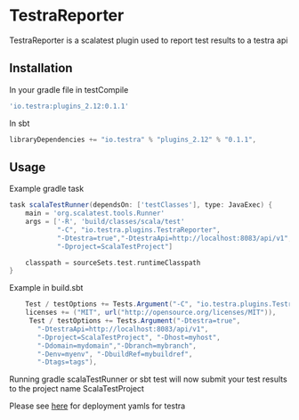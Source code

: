 # TestraReporter

TestraReporter is a scalatest plugin used to report test results to a testra api

## Installation

In your gradle file in testCompile
```gradle
'io.testra:plugins_2.12:0.1.1'
```
In sbt
```sbt
libraryDependencies += "io.testra" % "plugins_2.12" % "0.1.1",
```

## Usage
Example gradle task
```gradle
task scalaTestRunner(dependsOn: ['testClasses'], type: JavaExec) {
    main = 'org.scalatest.tools.Runner'
    args = ['-R', 'build/classes/scala/test'
            "-C", "io.testra.plugins.TestraReporter",
            "-Dtestra=true","-DtestraApi=http://localhost:8083/api/v1",
            "-Dproject=ScalaTestProject"]

    classpath = sourceSets.test.runtimeClasspath
}
```
Example in build.sbt
```sbt
    Test / testOptions += Tests.Argument("-C", "io.testra.plugins.TestraReporter"),
    licenses += ("MIT", url("http://opensource.org/licenses/MIT")),
     Test / testOptions += Tests.Argument("-Dtestra=true",
       "-DtestraApi=http://localhost:8083/api/v1",
       "-Dproject=ScalaTestProject", "-Dhost=myhost",
       "-Ddomain=mydomain","-Dbranch=mybranch",
       "-Denv=myenv", "-DbuildRef=mybuildref",
       "-Dtags=tags"),
```
Running gradle scalaTestRunner or sbt test will now submit your test results to the project name ScalaTestProject

Please see [here](https://github.com/paulsjohnson91/testra-k8s) for deployment yamls for testra
